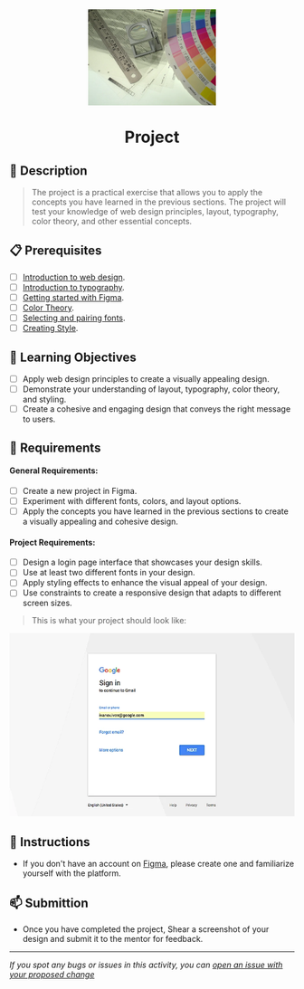 <div align="center">
    <img src="../images/project.webp" alt="Logo" height="170" align="center">
    <h1 align="center">Project</h1>
</div>

## 📝 Description
> The project is a practical exercise that allows you to apply the concepts you have learned in the previous sections. The project will test your knowledge of web design principles, layout, typography, color theory, and other essential concepts.

## 📋 Prerequisites
- [ ] [Introduction to web design](./01_web-design-concepts.md).
- [ ] [Introduction to typography](./02_typography.md).
- [ ] [Getting started with Figma](./03_getting_started_with_Figma.md).
- [ ] [Color Theory](./04_color_theory.md).
- [ ] [Selecting and pairing fonts](./05_fonts_and_colors.md).
- [ ] [Creating Style](./06_Figma_styling.md).

## 🎯 Learning Objectives
- [ ] Apply web design principles to create a visually appealing design.
- [ ] Demonstrate your understanding of layout, typography, color theory, and styling.
- [ ] Create a cohesive and engaging design that conveys the right message to users.

## 🔭 Requirements
#### General Requirements:
- [ ] Create a new project in Figma.
- [ ] Experiment with different fonts, colors, and layout options.
- [ ] Apply the concepts you have learned in the previous sections to create a visually appealing and cohesive design.

#### Project Requirements:

- [ ] Design a login page interface that showcases your design skills.
- [ ] Use at least two different fonts in your design.
- [ ] Apply styling effects to enhance the visual appeal of your design.
- [ ] Use constraints to create a responsive design that adapts to different screen sizes.

>This is what your project should look like:
<img src="../images/project1.webp">

## 🔧 Instructions
- If you don't have an account on [Figma](https://www.figma.com), please create one and familiarize yourself with the platform.

## 📫 Submittion
- Once you have completed the project, Shear a screenshot of your design and submit it to the mentor for feedback.


------

_If you spot any bugs or issues in this activity, you can [open an issue with your proposed change](https://github.com/Kick-StartDev/web-development-basic-curriculum/issues/new)_